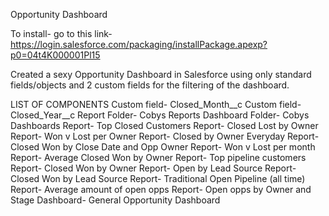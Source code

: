 Opportunity Dashboard

To install- go to this link- https://login.salesforce.com/packaging/installPackage.apexp?p0=04t4K000001Pl15

Created a sexy Opportunity Dashboard in Salesforce using only standard fields/objects and 2 custom fields for the filtering of the dashboard. 

LIST OF COMPONENTS
Custom field- Closed_Month__c
Custom field- Closed_Year__c
Report Folder- Cobys Reports
Dashboard Folder- Cobys Dashboards
Report- Top Closed Customers
Report- Closed Lost by Owner
Report- Won v Lost per Owner
Report- Closed by Owner Everyday
Report- Closed Won by Close Date and Opp Owner
Report- Won v Lost per month
Report- Average Closed Won by Owner
Report- Top pipeline customers
Report- Closed Won by Owner
Report- Open by Lead Source
Report- Closed Won by Lead Source
Report- Traditional Open Pipeline (all time)
Report- Average amount of open opps
Report- Open opps by Owner and Stage
Dashboard- General Opportunity Dashboard
